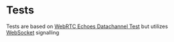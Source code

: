 # Tests
Tests are based on [WebRTC Echoes Datachannel Test](https://github.com/sipsorcery/webrtc-echoes/blob/master/doc/DataChannelEchoTestSpecification.md) but utilizes [WebSocket](https://github.com/ianharrigan/hxWebSockets) signalling